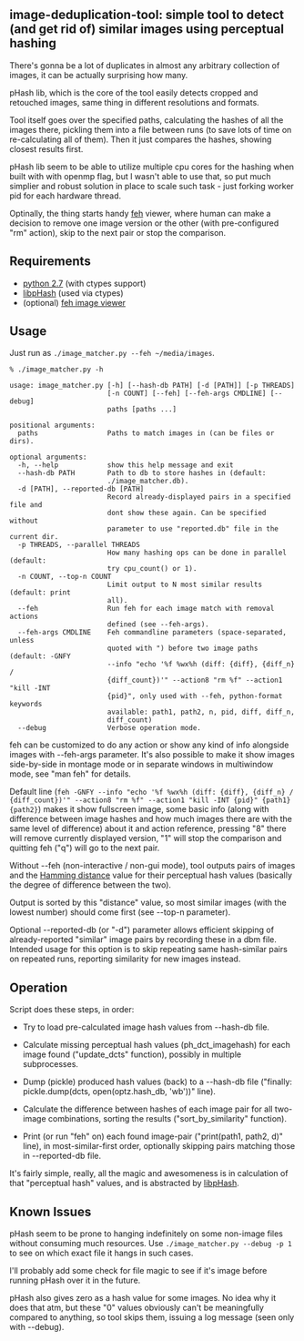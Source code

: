 image-deduplication-tool: simple tool to detect (and get rid of) similar images using perceptual hashing
--------------------

There's gonna be a lot of duplicates in almost any arbitrary collection of
images, it can be actually surprising how many.

pHash lib, which is the core of the tool easily detects cropped and retouched
images, same thing in different resolutions and formats.

Tool itself goes over the specified paths, calculating the hashes of all the
images there, pickling them into a file between runs (to save lots of time on
re-calculating all of them).
Then it just compares the hashes, showing closest results first.

pHash lib seem to be able to utilize multiple cpu cores for the hashing when
built with with openmp flag, but I wasn't able to use that, so put much simplier
and robust solution in place to scale such task - just forking worker pid for
each hardware thread.

Optinally, the thing starts handy [feh](http://derf.homelinux.org/projects/feh/)
viewer, where human can make a decision to remove one image version or the other
(with pre-configured "rm" action), skip to the next pair or stop the comparison.


Requirements
--------------------

* [python 2.7](http://python.org) (with ctypes support)
* [libpHash](http://phash.org) (used via ctypes)
* (optional) [feh image viewer](http://derf.homelinux.org/projects/feh/)


Usage
--------------------

Just run as `./image_matcher.py --feh ~/media/images`.

	% ./image_matcher.py -h

	usage: image_matcher.py [-h] [--hash-db PATH] [-d [PATH]] [-p THREADS]
	                        [-n COUNT] [--feh] [--feh-args CMDLINE] [--debug]
	                        paths [paths ...]

	positional arguments:
	  paths                 Paths to match images in (can be files or dirs).

	optional arguments:
	  -h, --help            show this help message and exit
	  --hash-db PATH        Path to db to store hashes in (default:
	                        ./image_matcher.db).
	  -d [PATH], --reported-db [PATH]
	                        Record already-displayed pairs in a specified file and
	                        dont show these again. Can be specified without
	                        parameter to use "reported.db" file in the current dir.
	  -p THREADS, --parallel THREADS
	                        How many hashing ops can be done in parallel (default:
	                        try cpu_count() or 1).
	  -n COUNT, --top-n COUNT
	                        Limit output to N most similar results (default: print
	                        all).
	  --feh                 Run feh for each image match with removal actions
	                        defined (see --feh-args).
	  --feh-args CMDLINE    Feh commandline parameters (space-separated, unless
	                        quoted with ") before two image paths (default: -GNFY
	                        --info "echo '%f %wx%h (diff: {diff}, {diff_n} /
	                        {diff_count})'" --action8 "rm %f" --action1 "kill -INT
	                        {pid}", only used with --feh, python-format keywords
	                        available: path1, path2, n, pid, diff, diff_n,
	                        diff_count)
	  --debug               Verbose operation mode.

feh can be customized to do any action or show any kind of info alongside images
with --feh-args parameter. It's also possible to make it show images
side-by-side in montage mode or in separate windows in multiwindow mode, see
"man feh" for details.

Default line (`feh -GNFY --info "echo '%f %wx%h (diff: {diff}, {diff_n} /
{diff_count})'" --action8 "rm %f" --action1 "kill -INT {pid}" {path1} {path2}`)
makes it show fullscreen image, some basic info (along with difference between
image hashes and how much images there are with the same level of difference)
about it and action reference, pressing "8" there will remove currently
displayed version, "1" will stop the comparison and quitting feh ("q") will go
to the next pair.

Without --feh (non-interactive / non-gui mode), tool outputs pairs of images and
the [Hamming distance](https://en.wikipedia.org/wiki/Hamming_distance) value for
their perceptual hash values (basically the degree of difference between the
two).

Output is sorted by this "distance" value, so most similar images (with the
lowest number) should come first (see --top-n parameter).

Optional --reported-db (or "-d") parameter allows efficient skipping of
already-reported "similar" image pairs by recording these in a dbm file.
Intended usage for this option is to skip repeating same hash-similar pairs on
repeated runs, reporting similarity for new images instead.


Operation
--------------------

Script does these steps, in order:

* Try to load pre-calculated image hash values from --hash-db file.

* Calculate missing perceptual hash values (ph_dct_imagehash) for each image
  found ("update_dcts" function), possibly in multiple subprocesses.

* Dump (pickle) produced hash values (back) to a --hash-db file ("finally:
  pickle.dump(dcts, open(optz.hash_db, 'wb'))" line).

* Calculate the difference between hashes of each image pair for all two-image
  combinations, sorting the results ("sort_by_similarity" function).

* Print (or run "feh" on) each found image-pair ("print(path1, path2, d)" line),
  in most-similar-first order, optionally skipping pairs matching those in
  --reported-db file.

It's fairly simple, really, all the magic and awesomeness is in calculation of
that "perceptual hash" values, and is abstracted by
[libpHash](http://phash.org).


Known Issues
--------------------

pHash seem to be prone to hanging indefinitely on some non-image files without
consuming much resources. Use `./image_matcher.py --debug -p 1` to see on which
exact file it hangs in such cases.

I'll probably add some check for file magic to see if it's image before running
pHash over it in the future.

pHash also gives zero as a hash value for some images. No idea why it does that
atm, but these "0" values obviously can't be meaningfully compared to anything,
so tool skips them, issuing a log message (seen only with --debug).
